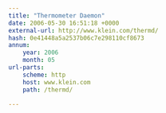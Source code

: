 ```yaml
---
title: "Thermometer Daemon"
date: 2006-05-30 16:51:18 +0000
external-url: http://www.klein.com/thermd/
hash: 0e41448a5a2537b06c7e298110cf8673
annum:
    year: 2006
    month: 05
url-parts:
    scheme: http
    host: www.klein.com
    path: /thermd/

---
```



